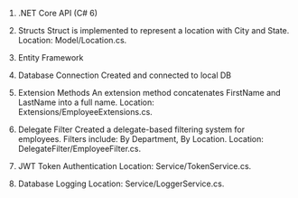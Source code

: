 1. .NET Core API (C# 6)

2. Structs
   Struct is implemented to represent a location with City and State.
   Location: Model/Location.cs.

3. Entity Framework

4. Database Connection
   Created and connected to local DB

5. Extension Methods
   An extension method concatenates FirstName and LastName into a full name.
   Location: Extensions/EmployeeExtensions.cs.

6. Delegate Filter
   Created a delegate-based filtering system for employees.
   Filters include: By Department, By Location.
   Location: DelegateFilter/EmployeeFilter.cs.

7. JWT Token Authentication
   Location: Service/TokenService.cs.

8. Database Logging
   Location: Service/LoggerService.cs.